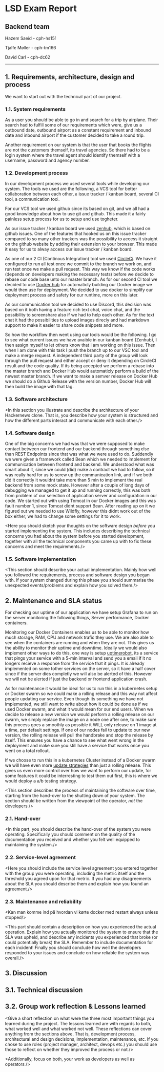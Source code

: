 # LSD Exam Report
## Backend team
Hazem Saeid - cph-hs151

Tjalfe Møller - cph-tm166

David Carl - cph-dc62

---
## 1. Requirements, architecture, design and process
We want to start out with the technical part of our project. 

### 1.1. System requirements
As a user you should be able to go in and search for a trip by airplane. Their search had to fulfill some of our requirements which were, give us a outbound date, outbound airport as a constant requirement and inbound date and inbound airport if the customer decided to take a round trip. 

Another requirement on our system is that the user that books the flights are not the customers themself, its travel
agencies. So there had to be a login system where the travel agent should identify themself with a username, password and agency number.

### 1.2. Development process
In our development process we used several tools while developing our system.
The tools we used are the following, a VCS tool for better collaboration between each other, a issue tracker / kanban board, several CI tool, a communication tool.

For our VCS tool we used github since its based on git, and we all had a good knowledge about how to use git and github. This made it a fairly painless setup process for us to setup and use togheter.

As our issue tracker / kanban board we used [zenhub](https://www.zenhub.com/), which is based on github issues. One of the features that hooked us on this issue tracker compared to so many other trackers was the possibility to access it straight on the github website by adding their extension to your browser. This made it easy for us to alway access our issue tracker / kanban board.

As one of our 2 CI (Continous Integration) tool we used [CircleCi](https://circleci.com/). We have it configured to run all test once we commit to the branch we work on, and run test once we make a pull request. This way we know if the code works (depends on developers making the necessary tests) before we decide to rebase our code base unto our master branch. As for our second CI tool we decided to use [Docker hub](https://hub.docker.com/) for automaticly building our Docker image we would then use for deployment. We decided to use docker to simplify our deployment process and safety for our runtime, more on this later.

As our communication tool we decided to use Discord, this decision was based on it both having a feature rich text chat, voice chat, and the possibility to screenshare also if we had to help each other. As for the text chat it had the possibilities to upload images direcly and had markdown support to make it easier to share code snippets and more.

So how the workflow then went using our tools would be the following. I go to see what current issues we have avaible in our kanban board (Zenhub), I then assign myself to let others know that I am working on this issue. Then when I am done with this task I push the branch up to our VSC tool and make a merge request. A independent third party of the group will look through the pull request and either accept or deny it depending on CircleCI result and the code quality. If its being accepted we perform a rebase into the master branch and Docker Hub would automaticly perform a build of the newest master branch. If we want to make a semver release on Docker Hub we should do a Github Release with the version number, Docker Hub will then build the image with that tag.

<In this part you should show off by telling us all you know about software
development processes and describe which concepts you used to structure your
development./>

### 1.3. Software architecture

<In this section you illustrate and describe the architecture of your Hackernews clone. That is, you describe how your system is structured and how the different parts interact and communicate with each other./>

### 1.4. Software design

One of the big concerns we had was that we were supposed to make contact between our frontend and our backend through something else than REST Endpoints since that was what we were used to do. Suddendly we were given a framework called Bean which we needed to implement for communication between frontend and backend.
We understood what was smart about it, since we could (did) make a contract we had to follow, so it was really hard for us to screw up the communication link, and if we both did it correctly it wouldnt take more than 5 min to implement the real backend from some mock state. However after a couple of long days of debugging we managed to get it up and running correctly, this was both from problem of our selection of application server and configuration in our code. We started out with using Tomcat in our Docker images and this was fault number 1, since Tomcat didnt support Bean. After reading up on it we figured out we needed to use Wildfly, however this didnt work out of the box either, we had to change some settings for it to work.

<Here you should sketch your thoughts on the software design *before* you
started implementing the system. This includes describing the technical
concerns you had about the system before you started development, together
with all the technical components you came up with to fix these concerns and
meet the requirements./>

### 1.5. Software implementation
<This section should describe your actual implementation. Mainly how well you
followed the requirements, process and software design you began with.
If your system changed during this phase you should summarise the unexpected
events/problems and explain how you solved them./>

## 2. Maintenance and SLA status

For checking our uptime of our application we have setup Grafana to run on the server monitoring the following things, Server performance, Docker containers.

Monitoring our Docker Containers enables us to be able to monitor how much storage, RAM, CPU and network trafic they use. We are also able to see when the containers are running and when they are not. This gives us the ability to monitor their uptime and downtime. Ideally we would also implement other ways to do this, one way is setup [uptimerobot](https://uptimerobot.com/), its a service that pings your service with a 5-min interval and send you a email if it no longers recieve a response from the service that it pings. It is already implemented on some tother services on the server, so it have a half cover since if the server dies completly we will also be alerted of this. However we will not be alerted if just the backend or frontend application crash.

As for maintenance it would be ideal for us to run this in a kubernetes setup or Docker swarm so we could make a rolling release and this way not affect people updating our service. Even though its something we have not implemented, we still want to write about how it could be done as if we used Docker swarm, and what it would mean for our end users. 
When we decide to release a new version we would perform a rolling release on our swarm, we simply replace the image on a node one after one, to make sure this process goes a smoothly as possible it WILL only release on 1 image at a time, per default settings. If one of our nodes fail to update to our new version, the rolling release will pull the handbrake and stop the release by itself. This ensures you have a chance to see what went wrong in the deployment and make sure you still have a service that works once you went on a total rollout. 

If we choose to run this in a kubernetes Cluster instead of a Docker swarm we will have even more [update strategies](https://blog.container-solutions.com/kubernetes-deployment-strategies) than just a rolling release. This gives us even more control over how we want to perform our update, for some features it could be interresting to test them out first, this is where we would deploy a a/b testing strategy.

<This section describes the process of maintaining the software over time,
starting from the hand-over to the shutting down of your system. The section
should be written from the viewpoint of the operator, *not* the developers./>

### 2.1. Hand-over
<In this part, you should describe the hand-over of the system you were
operating. Specifically you should comment on the quality of the documentation you received and whether you felt well equipped to maintaining the system./>

### 2.2. Service-level agreement
<Here you should include the service level agreement you entered together with
the group you were operating, including the metric itself and the threshold
you agreed upon for that metric. If you had any disagreements about the SLA
you should describe them and explain how you found an agreement./>

### 2.3. Maintenance and reliability
<Kan man komme ind på hvordan vi kørte docker med restart always unless stopped/>

<This part should contain a description on how you experienced the actual
operation. Explain how you actually monitored the system to ensure that the SLA
was upheld, and describe any incidents you experienced that broke (or could
potentially break) the SLA. Remember to include documentation for each
incident! Finally you should conclude how well the developers responded to your
issues and conclude on how reliable the system was overall./>

## 3. Discussion

## 3.1. Technical discussion
<This part summarises both the first and second part of the report by giving
an overview of the good and bad parts of the whole semester project. Be
critical and honest./>

## 3.2. Group work reflection & Lessons learned
<Give a short reflection on what were the three most important things you learned during the project. The lessons learned are with regards to both, what worked well and what worked not well. These reflections can cover anything from the sections above. That is, development process, architectural and design decisions, implementation, maintenance, etc. If you chose to use roles (project manager, architect, devops etc.) you should use those to reflect on whether they improved the process or not./>

<Additionally, focus on both, your work as developers as well as operators./>